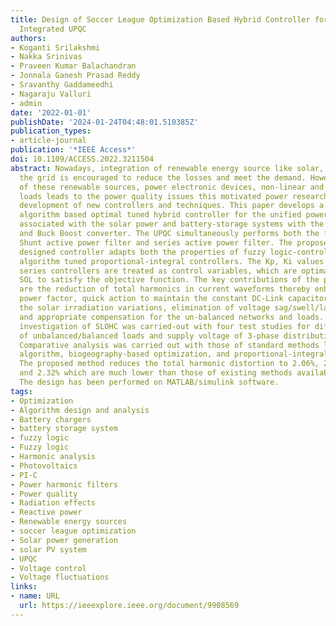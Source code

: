 ```yaml
---
title: Design of Soccer League Optimization Based Hybrid Controller for Solar-Battery
  Integrated UPQC
authors:
- Koganti Srilakshmi
- Nakka Srinivas
- Praveen Kumar Balachandran
- Jonnala Ganesh Prasad Reddy
- Sravanthy Gaddameedhi
- Nagaraju Valluri
- admin
date: '2022-01-01'
publishDate: '2024-01-24T04:48:01.510385Z'
publication_types:
- article-journal
publication: '*IEEE Access*'
doi: 10.1109/ACCESS.2022.3211504
abstract: Nowadays, integration of renewable energy source like solar, wind etc in
  the grid is encouraged to reduce the losses and meet the demand. However, the integration
  of these renewable sources, power electronic devices, non-linear and un-balanced
  loads leads to the power quality issues this motivated power researchers for the
  development of new controllers and techniques. This paper develops a soccer-league
  algorithm based optimal tuned hybrid controller for the unified power quality conditioner
  associated with the solar power and battery-storage systems with the Boost converter
  and Buck Boost converter. The UPQC simultaneously performs both the functions of
  Shunt active power filter and series active power filter. The proposed optimally
  designed controller adapts both the properties of fuzzy logic-controller and SOL
  algorithm tuned proportional-integral controllers. The Kp, Ki values of shunt and
  series controllers are treated as control variables, which are optimally tuned by
  SOL to satisfy the objective function. The key contributions of the proposed work
  are the reduction of total harmonics in current waveforms thereby enhancing the
  power factor, quick action to maintain the constant DC-Link capacitor voltage during
  the solar irradiation variations, elimination of voltage sag/swell/large disturbance,
  and appropriate compensation for the un-balanced networks and loads. The performance
  investigation of SLOHC was carried-out with four test studies for different combinations
  of unbalanced/balanced loads and supply voltage of 3-phase distribution network.
  Comparative analysis was carried out with those of standard methods like a genetic
  algorithm, biogeography-based optimization, and proportional-integral controllers.
  The proposed method reduces the total harmonic distortion to 2.06%, 2.44%, 2.40%,
  and 2.32% which are much lower than those of existing methods available in literature.
  The design has been performed on MATLAB/simulink software.
tags:
- Optimization
- Algorithm design and analysis
- Battery chargers
- battery storage system
- fuzzy logic
- Fuzzy logic
- Harmonic analysis
- Photovoltaics
- PI-C
- Power harmonic filters
- Power quality
- Radiation effects
- Reactive power
- Renewable energy sources
- soccer league optimization
- Solar power generation
- solar PV system
- UPQC
- Voltage control
- Voltage fluctuations
links:
- name: URL
  url: https://ieeexplore.ieee.org/document/9908569
---
```


